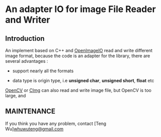 # An adapter IO for image File Reader and Writer

## Introduction

An implement based on C++ and [OpenImageIO](https://sites.google.com/site/openimageio/home) read and write different image format,  because the code is an adapter for the library, there are several advantages :

- support nearly all the formats

- data type is origin type, i.e **unsigned char**,  **unsigned short**, **float** etc

[OpenCV](https://opencv.org/) or [CImg](https://cimg.eu/) can also read and write image file, but OpenCV is too large, and 


## MAINTENANCE

If you think you have any problem, contact [Teng Wu]<whuwuteng@gmail.com>

